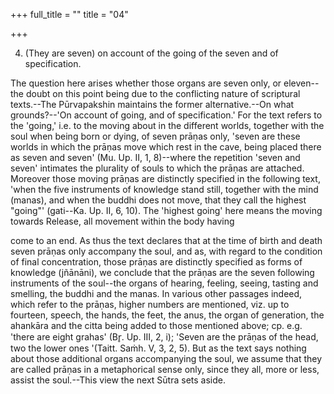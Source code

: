 +++
full_title = ""
title = "04"

+++


4. (They are seven) on account of the going of the seven and of specification.

The question here arises whether those organs are seven only, or eleven--the doubt on this point being due to the conflicting nature of scriptural texts.--The Pūrvapakshin maintains the former alternative.--On what grounds?--'On account of going, and of specification.' For the text refers to the 'going,' i.e. to the moving about in the different worlds, together with the soul when being born or dying, of seven prāṇas only, 'seven are these worlds in which the prāṇas move which rest in the cave, being placed there as seven and seven' (Mu. Up. II, 1, 8)--where the repetition 'seven and seven' intimates the plurality of souls to which the prāṇas are attached. Moreover those moving prāṇas are distinctly specified in the following text, 'when the five instruments of knowledge stand still, together with the mind (manas), and when the buddhi does not move, that they call the highest "going"' (gati--Ka. Up. II, 6, 10). The 'highest going' here means the moving towards Release, all movement within the body having

come to an end. As thus the text declares that at the time of birth and death seven prāṇas only accompany the soul, and as, with regard to the condition of final concentration, those prāṇas are distinctly specified as forms of knowledge (jñānāni), we conclude that the prāṇas are the seven following instruments of the soul--the organs of hearing, feeling, seeing, tasting and smelling, the buddhi and the manas. In various other passages indeed, which refer to the prāṇas, higher numbers are mentioned, viz. up to fourteen, speech, the hands, the feet, the anus, the organ of generation, the ahankāra and the citta being added to those mentioned above; cp. e.g. 'there are eight grahas' (Br̥. Up. III, 2, i); 'Seven are the prāṇas of the head, two the lower ones '(Taitt. Saṁh. V, 3, 2, 5). But as the text says nothing about those additional organs accompanying the soul, we assume that they are called prāṇas in a metaphorical sense only, since they all, more or less, assist the soul.--This view the next Sūtra sets aside.

